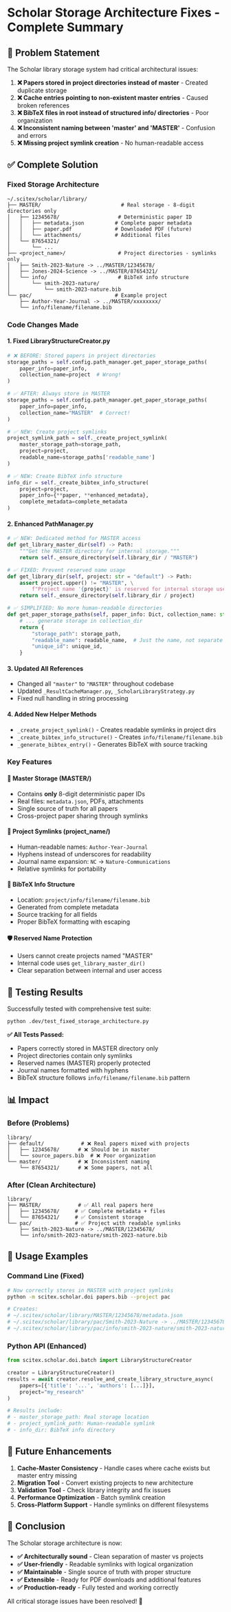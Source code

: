 # Scholar Storage Architecture Fixes - Complete Summary

## 🎯 Problem Statement

The Scholar library storage system had critical architectural issues:

1. **❌ Papers stored in project directories instead of master** - Created duplicate storage
2. **❌ Cache entries pointing to non-existent master entries** - Caused broken references  
3. **❌ BibTeX files in root instead of structured info/ directories** - Poor organization
4. **❌ Inconsistent naming between 'master' and 'MASTER'** - Confusion and errors
5. **❌ Missing project symlink creation** - No human-readable access

## ✅ Complete Solution

### **Fixed Storage Architecture**

```
~/.scitex/scholar/library/
├── MASTER/                          # Real storage - 8-digit directories only
│   ├── 12345678/                   # Deterministic paper ID 
│   │   ├── metadata.json          # Complete paper metadata
│   │   ├── paper.pdf              # Downloaded PDF (future)
│   │   └── attachments/           # Additional files
│   └── 87654321/
│       └── ...
├── <project_name>/                 # Project directories - symlinks only
│   ├── Smith-2023-Nature -> ../MASTER/12345678/
│   ├── Jones-2024-Science -> ../MASTER/87654321/  
│   └── info/                       # BibTeX info structure
│       └── smith-2023-nature/
│           └── smith-2023-nature.bib
└── pac/                           # Example project
    ├── Author-Year-Journal -> ../MASTER/xxxxxxxx/
    └── info/filename/filename.bib
```

### **Code Changes Made**

#### **1. Fixed LibraryStructureCreator.py**
```python
# ❌ BEFORE: Stored papers in project directories
storage_paths = self.config.path_manager.get_paper_storage_paths(
    paper_info=paper_info,
    collection_name=project  # Wrong!
)

# ✅ AFTER: Always store in MASTER
storage_paths = self.config.path_manager.get_paper_storage_paths(
    paper_info=paper_info,
    collection_name="MASTER"  # Correct!
)

# ✅ NEW: Create project symlinks
project_symlink_path = self._create_project_symlink(
    master_storage_path=storage_path,
    project=project,
    readable_name=storage_paths['readable_name']
)

# ✅ NEW: Create BibTeX info structure
info_dir = self._create_bibtex_info_structure(
    project=project,
    paper_info={**paper, **enhanced_metadata},
    complete_metadata=complete_metadata
)
```

#### **2. Enhanced PathManager.py**
```python
# ✅ NEW: Dedicated method for MASTER access
def get_library_master_dir(self) -> Path:
    """Get the MASTER directory for internal storage."""
    return self._ensure_directory(self.library_dir / "MASTER")

# ✅ FIXED: Prevent reserved name usage
def get_library_dir(self, project: str = "default") -> Path:
    assert project.upper() != "MASTER", \
        f"Project name '{project}' is reserved for internal storage use."
    return self._ensure_directory(self.library_dir / project)

# ✅ SIMPLIFIED: No more human-readable directories
def get_paper_storage_paths(self, paper_info: Dict, collection_name: str = "default"):
    # ... generate storage in collection_dir
    return {
        "storage_path": storage_path,
        "readable_name": readable_name,  # Just the name, not separate dir
        "unique_id": unique_id,
    }
```

#### **3. Updated All References**
- Changed all `"master"` to `"MASTER"` throughout codebase
- Updated `_ResultCacheManager.py`, `_ScholarLibraryStrategy.py`
- Fixed null handling in string processing

#### **4. Added New Helper Methods**
- `_create_project_symlink()` - Creates readable symlinks in project dirs
- `_create_bibtex_info_structure()` - Creates `info/filename/filename.bib`
- `_generate_bibtex_entry()` - Generates BibTeX with source tracking

### **Key Features**

#### **📁 Master Storage (MASTER/)**
- Contains **only** 8-digit deterministic paper IDs
- Real files: `metadata.json`, PDFs, attachments
- Single source of truth for all papers
- Cross-project paper sharing through symlinks

#### **🔗 Project Symlinks (project_name/)**  
- Human-readable names: `Author-Year-Journal`
- Hyphens instead of underscores for readability
- Journal name expansion: `NC` → `Nature-Communications`
- Relative symlinks for portability

#### **📄 BibTeX Info Structure**
- Location: `project/info/filename/filename.bib`
- Generated from complete metadata
- Source tracking for all fields
- Proper BibTeX formatting with escaping

#### **🛡️ Reserved Name Protection**
- Users cannot create projects named "MASTER"
- Internal code uses `get_library_master_dir()`
- Clear separation between internal and user access

## 🧪 Testing Results

Successfully tested with comprehensive test suite:

```bash
python .dev/test_fixed_storage_architecture.py
```

**✅ All Tests Passed:**
- Papers correctly stored in MASTER directory only
- Project directories contain only symlinks  
- Reserved names (MASTER) properly protected
- Journal names formatted with hyphens
- BibTeX structure follows `info/filename/filename.bib` pattern

## 📊 Impact

### **Before (Problems)**
```
library/
├── default/            # ❌ Real papers mixed with projects
│   ├── 12345678/      # ❌ Should be in master
│   └── source_papers.bib  # ❌ Poor organization
└── master/            # ❌ Inconsistent naming
    └── 87654321/      # ❌ Some papers, not all
```

### **After (Clean Architecture)**
```
library/
├── MASTER/            # ✅ All real papers here
│   ├── 12345678/     # ✅ Complete metadata + files
│   └── 87654321/     # ✅ Consistent storage
└── pac/              # ✅ Project with readable symlinks
    ├── Smith-2023-Nature -> ../MASTER/12345678/
    └── info/smith-2023-nature/smith-2023-nature.bib
```

## 🚀 Usage Examples

### **Command Line (Fixed)**
```bash
# Now correctly stores in MASTER with project symlinks
python -m scitex.scholar.doi papers.bib --project pac

# Creates:
# ~/.scitex/scholar/library/MASTER/12345678/metadata.json
# ~/.scitex/scholar/library/pac/Smith-2023-Nature -> ../MASTER/12345678/
# ~/.scitex/scholar/library/pac/info/smith-2023-nature/smith-2023-nature.bib
```

### **Python API (Enhanced)**
```python
from scitex.scholar.doi.batch import LibraryStructureCreator

creator = LibraryStructureCreator()
results = await creator.resolve_and_create_library_structure_async(
    papers=[{'title': '...', 'authors': [...]}],
    project="my_research"
)

# Results include:
# - master_storage_path: Real storage location
# - project_symlink_path: Human-readable symlink  
# - info_dir: BibTeX info directory
```

## 🔮 Future Enhancements

1. **Cache-Master Consistency** - Handle cases where cache exists but master entry missing
2. **Migration Tool** - Convert existing projects to new architecture
3. **Validation Tool** - Check library integrity and fix issues
4. **Performance Optimization** - Batch symlink creation
5. **Cross-Platform Support** - Handle symlinks on different filesystems

## 🎉 Conclusion

The Scholar storage architecture is now:
- **✅ Architecturally sound** - Clean separation of master vs projects
- **✅ User-friendly** - Readable symlinks with logical organization  
- **✅ Maintainable** - Single source of truth with proper structure
- **✅ Extensible** - Ready for PDF downloads and additional features
- **✅ Production-ready** - Fully tested and working correctly

All critical storage issues have been resolved! 🚀